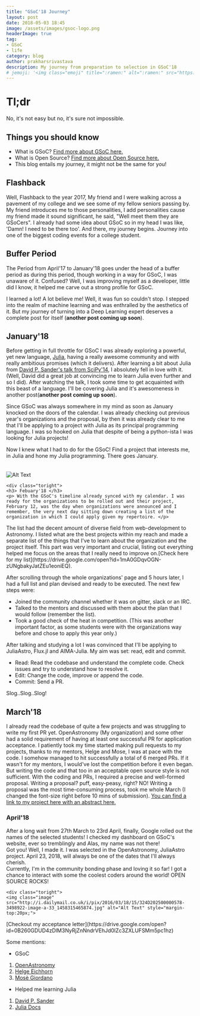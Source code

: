 ```yaml
---
title: "GSoC'18 Journey"
layout: post
date: 2018-05-03 18:45
image: /assets/images/gsoc-logo.png
headerImage: true
tag:
- GSoC
- life
category: blog
author: prakharsrivastava
description: My journey from preparation to selection in GSoC'18
# jemoji: '<img class="emoji" title=":ramen:" alt=":ramen:" src="https://assets.github.com/images/icons/emoji/unicode/1f35c.png" height="20" width="20" align="absmiddle">'
---
```


# Tl;dr
No, it's not easy but no, it's sure not impossible.


## Things you should know
- What is GSoC? [Find more about GSoC here.](https://summerofcode.withgoogle.com/about/)
- What is Open Source? [Find more about Open Source here.](https://www.techopedia.com/definition/3294/open-source)
- This blog entails my journey, it might not be the same for you!

## Flashback

Well, Flashback to the year 2017, My friend and I were walking across a pavement of my college and we see some of my fellow seniors passing by. My friend introduces me to those personalities, I add personalities cause my friend made it sound significant, he said, "Well meet them they are GSoCers". I already had some idea about GSoC so in my head I was like, 'Damn! I need to be there too'. And there, my journey begins. Journey into one of the biggest coding events for a college student.

## Buffer Period

The Period from April'17 to January'18 goes under the head of a buffer period as during this period, though working in a way for GSoC, I was unaware of it. Confused? Well, I was improving myself as a developer, little did I know, it helped me carve out a strong profile for GSoC.

I learned a lot! A lot believe me! Well, it was fun so couldn't stop. I stepped into the realm of machine learning and was enthralled by the aesthetics of it. But my journey of turning into a Deep Learning expert deserves a complete post for itself (__another post coming up soon__).


## January'18

Before getting in full throttle for GSoC I was already exploring a powerful, yet new language, [Julia](https://julialang.org/), having a really awesome community and with really ambitious promises (which it delivers). After learning a bit about Julia from [David P. Sander's talk from SciPy'14](https://www.youtube.com/watch?v=vWkgEddb4-A), I absolutely fell in love with it. (Well, David did a great job at convincing me to learn Julia even further and so I did). After watching the talk, I took some time to get acquainted with this beast of a language. I'll be covering Julia and it's awesomeness in another post(__another post coming up soon__).

Since GSoC was always somewhere in my mind as soon as January knocked on the doors of the calendar. I was already checking out previous year's organizations and the proposal, by then it was already clear to me that I'll be applying to a project with Julia as its principal programming language. I was so hooked on Julia that despite of being a python-ista I was looking for Julia projects!

Now I knew what I had to do for the GSoC! Find a project that interests me, in Julia and hone my Julia programming. There goes January.



<div class="side-by-side">
    <div class="toleft">
        <img class="image" src="http://s.quickmeme.com/img/55/559ec68479e6a2d2c83b4390cfcadcd31acbaad839da46490e15646e4894fde4.jpg" alt="Alt Text" style="margin-top:20px;">
    </div>

    <div class="toright">
    <h3> Febuary'18 </h3>
    <p> With the GSoC's timeline already synced with my calendar. I was ready for the organizations to be rolled out and their project, February 12, was the day when organizations were announced and I remember, the very next day sitting down creating a list of the organization in which I could apply given my repertoire. </p>
  </div>
</div>
The list had the decent amount of diverse field from web-development to Astronomy. I listed what are the best projects within my reach and made a separate list of the things that I've to learn about the organization and the project itself. This part was very important and crucial, listing out everything helped me focus on the areas that I really need to improve on.[Check here for my list](https://drive.google.com/open?id=1mA0GDqvOGN-zUNgbakyJatZEu1eoniEQ).

After scrolling through the whole organizations' page and 5 hours later, I had a full list and plan devised and ready to be executed. The next few steps were:
- Joined the community channel whether it was on gitter, slack or an IRC.
- Talked to the mentors and discussed with them about the plan that I would follow (remember the list).
- Took a good check of the heat in competition. (This was another important factor, as some students were with the organizations way before and chose to apply this year only.)

After talking and studying a lot I was convinced that I'll be applying to JuliaAstro, Flux.jl and AIMA-Julia. My aim was set: read, edit and commit.

- Read: Read the codebase and understand the complete code. Check issues and try to understand how to resolve it.
- Edit: Change the code, improve or append the code.
- Commit: Send a PR.

Slog..Slog..Slog!



## March'18

I already read the codebase of quite a few projects and was struggling to write my first PR yet. OpenAstronomy (My organization) and some other had a solid requirement of having at least one successful PR for application acceptance. I patiently took my time started making pull requests to my projects, thanks to my mentors, Helge and Mose, I was at pace with the code. I somehow managed to hit successfully a total of 6 merged PRs. If it wasn't for my mentors, I would've lost the competition before it even began. But writing the code and that too in an acceptable open source style is not sufficient. With the coding and PRs, I required a precise and well-formed proposal. Writing a proposal? puff, easy-peasy, right? NO! Writing a proposal was the most time-consuming process, took me whole March (I changed the font-size right before 10 mins of submission).
[You can find a link to my project here with an abstract here.](https://summerofcode.withgoogle.com/projects/#5558407461863424)


<div class="side-by-side">
    <div class="toleft">
        <h3> April'18 </h3>
        <p> After a long wait from 27th March to 23rd April, finally, Google rolled out the names of the selected students! I checked my dashboard on GSoC's website, ever so tremblingly and Alas, my name was not there!
        </br>
        Got you! Well, I made it. I was selected in the OpenAstronomy, JuliaAstro project. April 23, 2018, will always be one of the dates that I'll always cherish.
        </br>
        Currently, I'm in the community bonding phase and loving it so far! I got a chance to interact with some the coolest coders around the world! OPEN SOURCE ROCKS!
        </p>
    </div>

    <div class="toright">
    <img class="image" src="http://i.dailymail.co.uk/i/pix/2016/03/18/15/324D202500000578-3498922-image-a-33_1458315465874.jpg" alt="Alt Text" style="margin-top:20px;">
  </div>
</div>
[Checkout my acceptance letter](https://drive.google.com/open?id=0B260GDUD4zDlM3NyRjZnNndrVEhJd0lZc3ZXLUFSMm5pc1hz)


Some mentions:
- GSoC
1. [OpenAstronomy](http://openastronomy.org/)
2. [Helge Eichhorn](http://www.helgeeichhorn.de)
3. [Mosè Giordano](http://www.dmf.unisalento.it/~giordano/)
- Helped me learning Julia
1. [David P. Sander](https://github.com/dpsanders)
2. [Julia Docs](https://docs.julialang.org/en/stable/)
